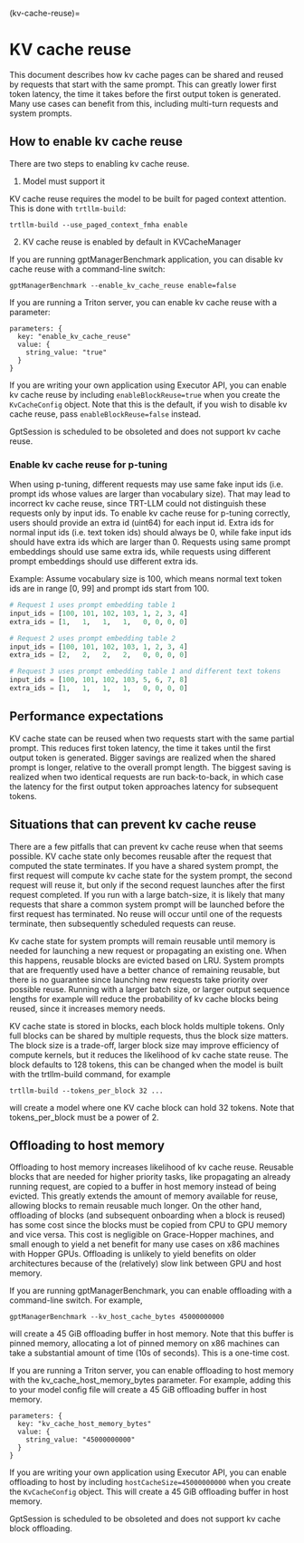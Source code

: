 (kv-cache-reuse)=

# KV cache reuse

This document describes how kv cache pages can be shared and reused by requests that start with the same prompt. This can greatly lower first token latency, the time it takes before the first output token is generated. Many use cases can benefit from this, including multi-turn requests and system prompts.

## How to enable kv cache reuse

There are two steps to enabling kv cache reuse.

1. Model must support it

KV cache reuse requires the model to be built for paged context attention. This is done with `trtllm-build`:

```trtllm-build --use_paged_context_fmha enable```

2. KV cache reuse is enabled by default in KVCacheManager

If you are running gptManagerBenchmark application, you can disable kv cache reuse with a command-line switch:

```gptManagerBenchmark --enable_kv_cache_reuse enable=false```

If you are running a Triton server, you can enable kv cache reuse with a parameter:

```
parameters: {
  key: "enable_kv_cache_reuse"
  value: {
    string_value: "true"
  }
}
```

If you are writing your own application using Executor API, you can enable kv cache reuse by including `enableBlockReuse=true` when you create the `KvCacheConfig` object. Note that this is the default, if you wish to disable kv cache reuse, pass `enableBlockReuse=false` instead.

GptSession is scheduled to be obsoleted and does not support kv cache reuse.

### Enable kv cache reuse for p-tuning

When using p-tuning, different requests may use same fake input ids (i.e. prompt ids whose values are larger than vocabulary size). That may lead to incorrect kv cache reuse, since TRT-LLM could not distinguish these requests only by input ids. To enable kv cache reuse for p-tuning correctly, users should provide an extra id (uint64) for each input id. Extra ids for normal input ids (i.e. text token ids) should always be 0, while fake input ids should have extra ids which are larger than 0. Requests using same prompt embeddings should use same extra ids, while requests using different prompt embeddings should use different extra ids.

Example:
Assume vocabulary size is 100, which means normal text token ids are in range [0, 99] and prompt ids start from 100.

```python
# Request 1 uses prompt embedding table 1
input_ids = [100, 101, 102, 103, 1, 2, 3, 4]
extra_ids = [1,   1,   1,   1,   0, 0, 0, 0]

# Request 2 uses prompt embedding table 2
input_ids = [100, 101, 102, 103, 1, 2, 3, 4]
extra_ids = [2,   2,   2,   2,   0, 0, 0, 0]

# Request 3 uses prompt embedding table 1 and different text tokens
input_ids = [100, 101, 102, 103, 5, 6, 7, 8]
extra_ids = [1,   1,   1,   1,   0, 0, 0, 0]
```

## Performance expectations

KV cache state can be reused when two requests start with the same partial prompt. This reduces first token latency, the time it takes until the first output token is generated. Bigger savings are realized when the shared prompt is longer, relative to the overall prompt length. The biggest saving is realized when two identical requests are run back-to-back, in which case the latency for the first output token approaches latency for subsequent tokens.

## Situations that can prevent kv cache reuse

There are a few pitfalls that can prevent kv cache reuse when that seems possible. KV cache state only becomes reusable after the request that computed the state terminates. If you have a shared system prompt, the first request will compute kv cache state for the system prompt, the second request will reuse it, but only if the second request launches after the first request completed. If you run with a large batch-size, it is likely that many requests that share a common system prompt will be launched before the first request has terminated. No reuse will occur until one of the requests terminate, then subsequently scheduled requests can reuse.

Kv cache state for system prompts will remain reusable until memory is needed for launching a new request or propagating an existing one. When this happens, reusable blocks are evicted based on LRU. System prompts that are frequently used have a better chance of remaining reusable, but there is no guarantee since launching new requests take priority over possible reuse. Running with a larger batch size, or larger output sequence lengths for example will reduce the probability of kv cache blocks being reused, since it increases memory needs.

KV cache state is stored in blocks, each block holds multiple tokens. Only full blocks can be shared by multiple requests, thus the block size matters. The block size is a trade-off, larger block size may improve efficiency of compute kernels, but it reduces the likelihood of kv cache state reuse. The block defaults to 128 tokens, this can be changed when the model is built with the trtllm-build command, for example

```trtllm-build --tokens_per_block 32 ...```

will create a model where one KV cache block can hold 32 tokens. Note that tokens_per_block must be a power of 2.

## Offloading to host memory

Offloading to host memory increases likelihood of kv cache reuse. Reusable blocks that are needed for higher priority tasks, like propagating an already running request, are copied to a buffer in host memory instead of being evicted. This greatly extends the amount of memory available for reuse, allowing blocks to remain reusable much longer. On the other hand, offloading of blocks (and subsequent onboarding when a block is reused) has some cost since the blocks must be copied from CPU to GPU memory and vice versa. This cost is negligible on Grace-Hopper machines, and small enough to yield a net benefit for many use cases on x86 machines with Hopper GPUs. Offloading is unlikely to yield benefits on older architectures because of the (relatively) slow link between GPU and host memory.

If you are running gptManagerBenchmark, you can enable offloading with a command-line switch. For example,

```gptManagerBenchmark --kv_host_cache_bytes 45000000000```

will create a 45 GiB offloading buffer in host memory. Note that this buffer is pinned memory, allocating a lot of pinned memory on x86 machines can take a substantial amount of time (10s of seconds). This is a one-time cost.

If you are running a Triton server, you can enable offloading to host memory with the kv_cache_host_memory_bytes parameter. For example, adding this to your model config file will create a 45 GiB offloading buffer in host memory.

```
parameters: {
  key: "kv_cache_host_memory_bytes"
  value: {
    string_value: "45000000000"
  }
}
```

If you are writing your own application using Executor API, you can enable offloading to host by including `hostCacheSize=45000000000` when you create the `KvCacheConfig` object. This will create a 45 GiB offloading buffer in host memory.

GptSession is scheduled to be obsoleted and does not support kv cache block offloading.

